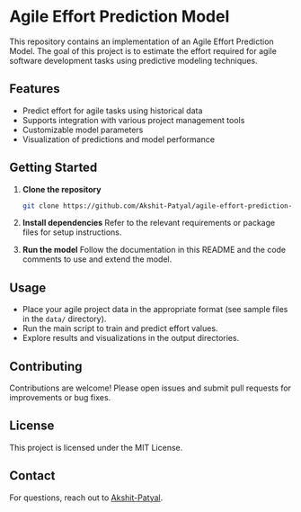 # Agile Effort Prediction Model

This repository contains an implementation of an Agile Effort Prediction Model. The goal of this project is to estimate the effort required for agile software development tasks using predictive modeling techniques.

## Features

- Predict effort for agile tasks using historical data
- Supports integration with various project management tools
- Customizable model parameters
- Visualization of predictions and model performance

## Getting Started

1. **Clone the repository**
   ```bash
   git clone https://github.com/Akshit-Patyal/agile-effort-prediction-model.git
   ```

2. **Install dependencies**
   Refer to the relevant requirements or package files for setup instructions.

3. **Run the model**
   Follow the documentation in this README and the code comments to use and extend the model.

## Usage

- Place your agile project data in the appropriate format (see sample files in the `data/` directory).
- Run the main script to train and predict effort values.
- Explore results and visualizations in the output directories.

## Contributing

Contributions are welcome! Please open issues and submit pull requests for improvements or bug fixes.

## License

This project is licensed under the MIT License.

## Contact

For questions, reach out to [Akshit-Patyal](https://github.com/Akshit-Patyal).